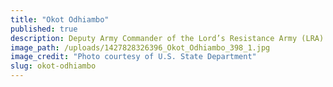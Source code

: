 ```yaml
---
title: "Okot Odhiambo"
published: true
description: Deputy Army Commander of the Lord’s Resistance Army (LRA). Alleged Brigade Commander of Trinkle and Stockree Brigades of the LRA
image_path: /uploads/1427828326396_Okot_Odhiambo_398_1.jpg
image_credit: "Photo courtesy of U.S. State Department"
slug: okot-odhiambo
---
```


